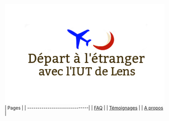 ![Logo Projet](/uploads/logo-projet.png "Logo Projet")
| Pages        |
| ------------------------------|
| [FAQ](/faq) |
| [Témoignages](/temoignages) |
| [A propos](/a-propos)  |
